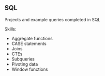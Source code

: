 ## SQL

Projects and example queries completed in SQL

Skills:
- Aggregate functions
- CASE statements
- Joins
- CTEs
- Subqueries
- Pivoting data
- Window functions

